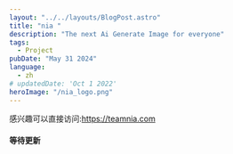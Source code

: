 ```yaml
---
layout: "../../layouts/BlogPost.astro"
title: "nia "
description: "The next Ai Generate Image for everyone"
tags:
  - Project
pubDate: "May 31 2024"
language: 
  - zh
# updatedDate: 'Oct 1 2022'
heroImage: "/nia_logo.png"
---
```


感兴趣可以直接访问:https://teamnia.com

#### 等待更新
